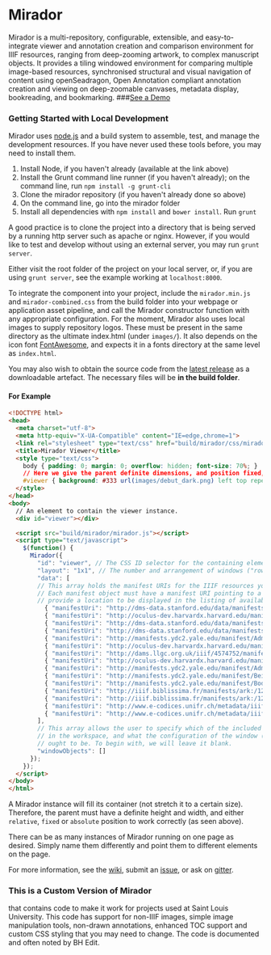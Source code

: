 

Mirador
=======
Mirador is a multi-repository, configurable, extensible, and easy-to-integrate viewer and annotation creation and comparison environment for IIIF resources, ranging from deep-zooming artwork, to complex manuscript objects. It provides a tiling windowed environment for comparing multiple image-based resources, synchronised structural and visual navigation of content using openSeadragon, Open Annotation compliant annotation creation and viewing on deep-zoomable canvases, metadata display, bookreading, and bookmarking.
###[See a Demo](http://projectmirador.org/demo/#aba693db-5073-4bcc-a855-9925fa3168d4)


### Getting Started with Local Development
Mirador uses [node.js](http://nodejs.org/) and a build system to assemble, test, and manage the development resources. If you have never used these tools before, you may need to install them.

 1. Install Node, if you haven't already (available at the link above)  
 2. Install the Grunt command line runner (if you haven't already); on the command line, run `npm install -g grunt-cli`  
 3. Clone the mirador repository (if you haven't already done so above)
 4. On the command line, go into the mirador folder
 5. Install all dependencies with `npm install` and `bower install`. Run `grunt`

A good practice is to clone the project into a directory that is being served by a running http server such as apache or nginx. However, if you would like to test and develop without using an external server, you may run `grunt server`.

Either visit the root folder of the project on your local server, or, if you are using `grunt server`, see the example working at `localhost:8000`.

To integrate the component into your project, include the `mirador.min.js` and `mirador-combined.css` from the build folder into your webpage or application asset pipeline, and call the Mirador constructor function with any appropriate configuration. For the moment, Mirador also uses local images to supply repository logos. These must be present in the same directory as the ultimate index.html (under `images/`). It also depends on the icon font [FontAwesome](http://fortawesome.github.io/Font-Awesome/), and expects it in a fonts directory at the same level as `index.html`.

You may also wish to obtain the source code from the [latest release](https://github.com/IIIF/mirador/releases/latest) as a downloadable artefact. The necessary files will be **in the build folder**.

#### For Example
```html
<!DOCTYPE html>
<head>
  <meta charset="utf-8">
  <meta http-equiv="X-UA-Compatible" content="IE=edge,chrome=1">
  <link rel="stylesheet" type="text/css" href="build/mirador/css/mirador-combined.css">
  <title>Mirador Viewer</title>
  <style type="text/css">
    body { padding: 0; margin: 0; overflow: hidden; font-size: 70%; }
    // Here we give the parent definite dimensions, and position fixed, letting it fill the whole browser viewport.
    #viewer { background: #333 url(images/debut_dark.png) left top repeat; width: 100%; height: 100%; position: fixed; }
  </style>
</head>
<body>
  // An element to contain the viewer instance.
  <div id="viewer"></div>

  <script src="build/mirador/mirador.js"></script>
  <script type="text/javascript">
    $(function() {
      Mirador({
        "id": "viewer", // The CSS ID selector for the containing element.
        "layout": "1x1", // The number and arrangement of windows ("row"x"column")?
        "data": [
        // This array holds the manifest URIs for the IIIF resources you want Mirador to make available to the user.
        // Each manifest object must have a manifest URI pointing to a valid IIIF manifest, and may also
        // provide a location to be displayed in the listing of available manifests.
          { "manifestUri": "http://dms-data.stanford.edu/data/manifests/Walters/qm670kv1873/manifest.json", "location": "Stanford University"},
          { "manifestUri": "http://oculus-dev.harvardx.harvard.edu/manifests/drs:48309543", "location": "Harvard University"},
          { "manifestUri": "http://dms-data.stanford.edu/data/manifests/Stanford/ege1/manifest.json", "location": "Stanford University"},
          { "manifestUri": "http://dms-data.stanford.edu/data/manifests/BnF/jr903ng8662/manifest.json ", "location": "Stanford University"},
          { "manifestUri": "http://manifests.ydc2.yale.edu/manifest/Admont23", "location": "Yale University"},
          { "manifestUri": "http://oculus-dev.harvardx.harvard.edu/manifests/drs:5981093", "location": "Harvard University"},
          { "manifestUri": "http://dams.llgc.org.uk/iiif/4574752/manifest.json", "location": "National Library of Wales"},
          { "manifestUri": "http://oculus-dev.harvardx.harvard.edu/manifests/via:olvwork576793", "location": "Harvard University"},
          { "manifestUri": "http://manifests.ydc2.yale.edu/manifest/Admont43", "location": "Yale University"},
          { "manifestUri": "http://manifests.ydc2.yale.edu/manifest/BeineckeMS10", "location": "Yale University"},
          { "manifestUri": "http://manifests.ydc2.yale.edu/manifest/BodleianMSBodley113", "location": "Yale University"},
          { "manifestUri": "http://iiif.biblissima.fr/manifests/ark:/12148/btv1b84539771/manifest.json", "location":'BnF' },
          { "manifestUri": "http://iiif.biblissima.fr/manifests/ark:/12148/btv1b10500687r/manifest.json", "location": 'BnF'},
          { "manifestUri": "http://www.e-codices.unifr.ch/metadata/iiif/sl-0002/manifest.json", "location": 'e-codices'},
          { "manifestUri": "http://www.e-codices.unifr.ch/metadata/iiif/bge-cl0015/manifest.json", "location": 'e-codices'}
        ],
        // This array allows the user to specify which of the included manifests should appear
        // in the workspace, and what the configuration of the window (zoom level, open panels, etc.)
        // ought to be. To begin with, we will leave it blank.
        "windowObjects": []
      });
    });
  </script>
</body>
</html>
```

A Mirador instance will fill its container (not stretch it to a certain size). Therefore, the parent must have a definite height and width, and either `relative`, `fixed` or `absolute` position to work correctly (as seen above).

There can be as many instances of Mirador running on one page as desired. Simply name them differently and point them to different elements on the page.

For more information, see the [wiki](https://github.com/IIIF/mirador/wiki), submit an [issue](https://github.com/mirador/mirador/issues), or ask on [gitter](https://gitter.im/IIIF/mirador).

### This is a Custom Version of Mirador 
that contains code to make it work for projects used at Saint Louis University.  This code has support for non-IIIF images, simple image manipulation tools, non-drawn annotations, enhanced TOC support and custom CSS styling that you may need to change.  The code is documented and often noted by BH Edit.  

